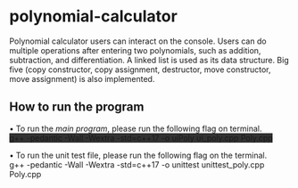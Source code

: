 # polynomial-calculator
Polynomial calculator users can interact on the console. Users can do multiple operations after entering two polynomials, such as addition, subtraction, and differentiation. A linked list is used as its data structure. Big five (copy constructor, copy assignment, destructor, move constructor, move assignment) is also implemented.

## How to run the program
• To run the <em>main program</em>, please run the following flag on terminal.
<br>
<span style="background-color: rgb(50, 50, 50);">g++ -pedantic -Wall -Wextra -std=c++17 -o uiPoly ui_poly.cpp Poly.cpp</span>

• To run the unit test file, please run the following flag on the terminal.
<br>
g++ -pedantic -Wall -Wextra -std=c++17 -o unittest unittest_poly.cpp Poly.cpp
